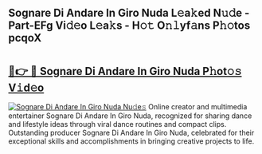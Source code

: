 ## Sognare Di Andare In Giro Nuda L𝚎a𝚔ed N𝚞𝚍e - Part-EFg Vi𝚍𝚎o L𝚎a𝚔s - H𝚘𝚝 O𝚗𝚕yf𝚊ns P𝚑𝚘tos pcqoX

# <h2><a href="http://kf60am.oniu.top/?m=Sognare+Di+Andare+In+Giro+Nuda">🔗👉 🔴 Sognare Di Andare In Giro Nuda P𝚑ot𝚘𝚜 V𝚒d𝚎o</a></h2>

[![Sognare Di Andare In Giro Nuda Nu𝚍e𝚜](https://i.imgur.com/0qMVB7G.gif)](http://kf60am.oniu.top/?m=Sognare+Di+Andare+In+Giro+Nuda)
Online creator and multimedia entertainer Sognare Di Andare In Giro Nuda, recognized for sharing dance and lifestyle ideas through viral dance routines and compact clips. Outstanding producer Sognare Di Andare In Giro Nuda, celebrated for their exceptional skills and accomplishments in bringing creative projects to life.  
